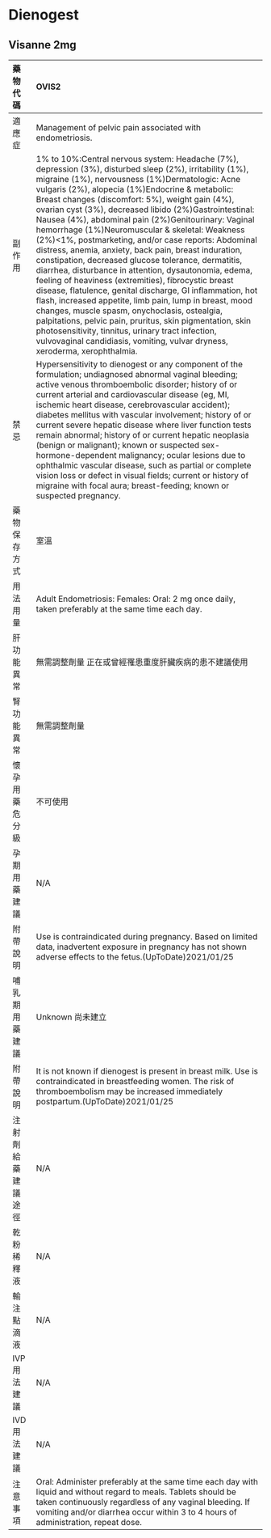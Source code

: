 # Dienogest

## Visanne 2mg

| 藥物代碼 | OVIS2 |
| :--- | :--- |
| 適應症 | Management of pelvic pain associated with endometriosis. |
| 副作用 | 1% to 10%:Central nervous system: Headache \(7%\), depression \(3%\), disturbed sleep \(2%\), irritability \(1%\), migraine \(1%\), nervousness \(1%\)Dermatologic: Acne vulgaris \(2%\), alopecia \(1%\)Endocrine & metabolic: Breast changes \(discomfort: 5%\), weight gain \(4%\), ovarian cyst \(3%\), decreased libido \(2%\)Gastrointestinal: Nausea \(4%\), abdominal pain \(2%\)Genitourinary: Vaginal hemorrhage \(1%\)Neuromuscular & skeletal: Weakness \(2%\)&lt;1%, postmarketing, and/or case reports: Abdominal distress, anemia, anxiety, back pain, breast induration, constipation, decreased glucose tolerance, dermatitis, diarrhea, disturbance in attention, dysautonomia, edema, feeling of heaviness \(extremities\), fibrocystic breast disease, flatulence, genital discharge, GI inflammation, hot flash, increased appetite, limb pain, lump in breast, mood changes, muscle spasm, onychoclasis, ostealgia, palpitations, pelvic pain, pruritus, skin pigmentation, skin photosensitivity, tinnitus, urinary tract infection, vulvovaginal candidiasis, vomiting, vulvar dryness, xeroderma, xerophthalmia. |
| 禁忌 | Hypersensitivity to dienogest or any component of the formulation; undiagnosed abnormal vaginal bleeding; active venous thromboembolic disorder; history of or current arterial and cardiovascular disease \(eg, MI, ischemic heart disease, cerebrovascular accident\); diabetes mellitus with vascular involvement; history of or current severe hepatic disease where liver function tests remain abnormal; history of or current hepatic neoplasia \(benign or malignant\); known or suspected sex-hormone-dependent malignancy; ocular lesions due to ophthalmic vascular disease, such as partial or complete vision loss or defect in visual fields; current or history of migraine with focal aura; breast-feeding; known or suspected pregnancy. |
| 藥物保存方式 | 室溫 |
| 用法用量 | Adult Endometriosis: Females: Oral: 2 mg once daily, taken preferably at the same time each day. |
| 肝功能異常 | 無需調整劑量  正在或曾經罹患重度肝臟疾病的患不建議使用 |
| 腎功能異常 | 無需調整劑量 |
| 懷孕用藥危分級 | 不可使用 |
| 孕期用藥建議 | N/A |
| 附帶說明 | Use is contraindicated during pregnancy. Based on limited data, inadvertent exposure in pregnancy has not shown adverse effects to the fetus.\(UpToDate\)2021/01/25 |
| 哺乳期用藥建議 | Unknown 尚未建立 |
| 附帶說明 | It is not known if dienogest is present in breast milk. Use is contraindicated in breastfeeding women. The risk of thromboembolism may be increased immediately postpartum.\(UpToDate\)2021/01/25 |
| 注射劑給藥建議途徑 | N/A |
| 乾粉稀釋液 | N/A |
| 輸注點滴液 | N/A |
| IVP 用法建議 | N/A |
| IVD 用法建議 | N/A |
| 注意事項 | Oral: Administer preferably at the same time each day with liquid and without regard to meals. Tablets should be taken continuously regardless of any vaginal bleeding. If vomiting and/or diarrhea occur within 3 to 4 hours of administration, repeat dose. |

